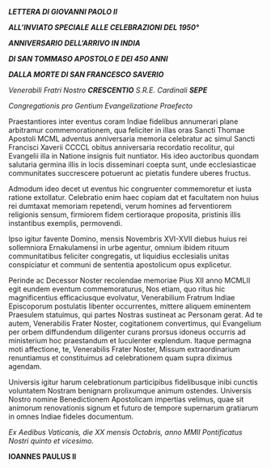 ***LETTERA DI GIOVANNI PAOLO II***

***ALL’INVIATO SPECIALE ALLE CELEBRAZIONI DEL 1950°***

***ANNIVERSARIO DELL’ARRIVO IN INDIA***

***DI SAN TOMMASO APOSTOLO E DEI 450 ANNI***

***DALLA MORTE DI SAN FRANCESCO SAVERIO***

*Venerabili Fratri Nostro **CRESCENTIO** S.R.E. Cardinali **SEPE***

*Congregationis pro Gentium Evangelizatione Praefecto*

Praestantiores inter eventus coram Indiae fidelibus annumerari plane arbitramur commemorationem, qua feliciter in illas oras Sancti Thomae Apostoli MCML adventus anniversaria memoria celebratur ac simul Sancti Francisci Xaverii CCCCL obitus anniversaria recordatio recolitur, qui Evangelii illa in Natione insignis fuit nuntiator. His ideo auctoribus quondam salutaria germina illis in locis disseminari coepta sunt, unde ecclesiasticae communitates succrescere potuerunt ac pietatis fundere uberes fructus.

Admodum ideo decet ut eventus hic congruenter commemoretur et iusta ratione extollatur. Celebratio enim haec copiam dat et facultatem non huius rei dumtaxat memoriam repetendi, verum homines ad ferventiorem religionis sensum, firmiorem fidem certioraque proposita, pristinis illis instantibus exemplis, permovendi.

Ipso igitur favente Domino, mensis Novembris XVI-XVII diebus huius rei sollemniora Ernakulamensi in urbe agentur, omnium ibidem rituum communitatibus feliciter congregatis, ut liquidius ecclesialis unitas conspiciatur et communi de sententia apostolicum opus explicetur.

Perinde ac Decessor Noster recolendae memoriae Pius XII anno MCMLII egit eundem eventum commemoraturus, Nos etiam, quo ritus hic magnificentius efficaciusque evolvatur, Venerabilium Fratrum Indiae Episcoporum postulatis libenter occurrentes, mittere aliquem eminentem Praesulem statuimus, qui partes Nostras sustineat ac Personam gerat. Ad te autem, Venerabilis Frater Noster, cogitationem convertimus, qui Evangelium per orbem diffundendum diligenter curans prorsus idoneus occurris ad ministerium hoc praestandum et luculenter explendum. Itaque permagna moti affectione, te, Venerabilis Frater Noster, Missum extraordinarium renuntiamus et constituimus ad celebrationem quam supra diximus agendam.

Universis igitur harum celebrationum participibus fidelibusque inibi cunctis voluntatem Nostram benignarn prolixumque animum ostendes. Universis Nostro nomine Benedictionem Apostolicam impertias velimus, quae sit animorum renovationis signum et futuro de tempore supernarum gratiarum in omnes Indiae fideles documentum.

*Ex Aedibus Vaticanis, die XX mensis Octobris, anno MMII Pontificatus Nostri quinto et vicesimo.*

**IOANNES PAULUS II**